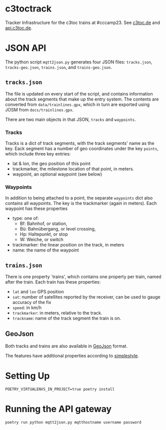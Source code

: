 # c3toctrack

Tracker Infrastructure for the c3toc trains at #cccamp23. See [c3toc.de](https://c3toc.de)
and [api.c3toc.de](https://api.c3toc.de).

# JSON API

The python script `mqtt2json.py` generates four JSON files: `tracks.json`, `tracks-geo.json`, `trains.json`,
and `trains-geo.json`.

## `tracks.json`

The file is updated on every start of the script, and contains information about the track segments that make up the
entry system. The contents are converted from `data/trainlines.gpx`, which in turn are exported using JOSM
from `docs/trainlines.gpx`.

There are two main objects in that JSON, `tracks` and `waypoints`.

### Tracks

Tracks is a dict of track segments, with the track
segments' name as the key. Eack segment has a number of geo coordinates under the key `points`, which include three key
entries:

* lat & lon, the geo position of this point
* trackmarker, the milestone location of that point, in meters.
* waypoint, an optional waypoint (see below)

### Waypoints

In addition to being attached to a point, the separate `waypoints` dict also contains all waypoints. The key is the
trackmarker (again in meters). Each waypoint has these properties

* type: one of:
    * Bf: Bahnhof, or station,
    * Bü: Bahnübergang, or level crossing,
    * Hp: Haltepunkt, or stop
    * W: Weiche, or switch
* trackmarker: the linear position on the track, in meters
* name: the name of the waypoint

## `trains.json`

There is one property `trains', which contains one property per train, named after the train. Each train has these
properties:

* `lat` and `lon` GPS position
* `sat`: number of satellites reported by the receiver, can be used to gauge accuracy of the fix
* `speed`: in km/h
* `trackmarker`: in meters, relative to the track.
* `trackname`: name of the track segment the train is on.

## GeoJson

Both tracks and trains are also available in [GeoJson](https://geojson.org) format.

The features have additional properties according to [simplestyle](https://github.com/mapbox/simplestyle-spec/tree/master/1.1.0).

# Setting Up

```shell
POETRY_VIRTUALENVS_IN_PROJECT=true poetry install
```

# Running the API gateway

```shell
poetry run python mqtt2json.py mqtthostname username password
```